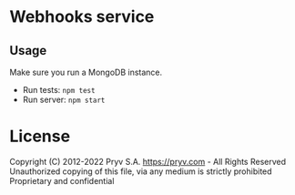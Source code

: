 
# Webhooks service

## Usage

Make sure you run a MongoDB instance.

- Run tests: `npm test`
- Run server: `npm start`




# License
Copyright (C) 2012-2022 Pryv S.A. https://pryv.com - All Rights Reserved
Unauthorized copying of this file, via any medium is strictly prohibited
Proprietary and confidential